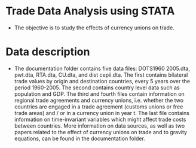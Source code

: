 # Trade Data Analysis using STATA
- The objective is to study the effects of currency unions on trade. 
# Data description
- The documentation folder contains five data files: DOTS1960 2005.dta, pwt.dta, RTA.dta, CU.dta, and dist cepii.dta. The first contains bilateral trade values by origin and destination countries, every 5 years over the period 1960-2005. The second contains country level data such as population and GDP. The third and fourth files contain information on regional trade agreements and currency unions, i.e. whether the two countries are engaged in a trade agreement (customs unions or free trade areas) and / or in a currency union in year t. The last file contains information on time-invariant variables which might affect trade costs between countries. More information on data sources, as well as two papers related to the effect of currency unions on trade and to gravity equations, can be found in the documentation folder.
